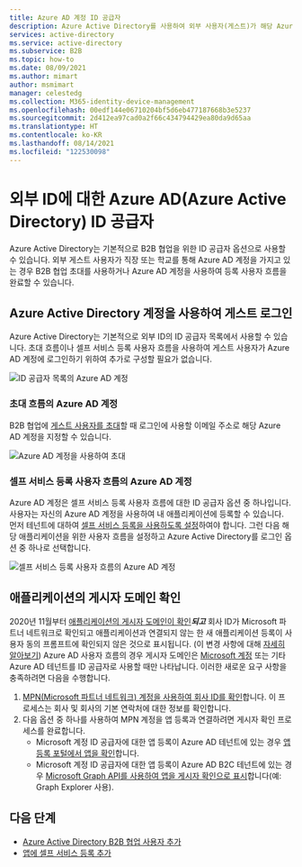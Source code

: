 ```yaml
---
title: Azure AD 계정 ID 공급자
description: Azure Active Directory를 사용하여 외부 사용자(게스트)가 해당 Azure AD 회사 계정으로 Azure AD 앱에 로그인할 수 있도록 합니다.
services: active-directory
ms.service: active-directory
ms.subservice: B2B
ms.topic: how-to
ms.date: 08/09/2021
ms.author: mimart
author: msmimart
manager: celestedg
ms.collection: M365-identity-device-management
ms.openlocfilehash: 00edf144e06710204bf5d6eb477187668b3e5237
ms.sourcegitcommit: 2d412ea97cad0a2f66c434794429ea80da9d65aa
ms.translationtype: HT
ms.contentlocale: ko-KR
ms.lasthandoff: 08/14/2021
ms.locfileid: "122530098"
---
```

# <a name="azure-active-directory-azure-ad-identity-provider-for-external-identities"></a>외부 ID에 대한 Azure AD(Azure Active Directory) ID 공급자

Azure Active Directory는 기본적으로 B2B 협업을 위한 ID 공급자 옵션으로 사용할 수 있습니다. 외부 게스트 사용자가 직장 또는 학교를 통해 Azure AD 계정을 가지고 있는 경우 B2B 협업 초대를 사용하거나 Azure AD 계정을 사용하여 등록 사용자 흐름을 완료할 수 있습니다.

## <a name="guest-sign-in-using-azure-active-directory-accounts"></a>Azure Active Directory 계정을 사용하여 게스트 로그인

Azure Active Directory는 기본적으로 외부 ID의 ID 공급자 목록에서 사용할 수 있습니다. 초대 흐름이나 셀프 서비스 등록 사용자 흐름을 사용하여 게스트 사용자가 Azure AD 계정에 로그인하기 위하여 추가로 구성할 필요가 없습니다.

![ID 공급자 목록의 Azure AD 계정](media/azure-ad-account/azure-ad-account-identity-provider.png)

### <a name="azure-ad-account-in-the-invitation-flow"></a>초대 흐름의 Azure AD 계정

B2B 협업에 [게스트 사용자를 초대](add-users-administrator.md)할 때 로그인에 사용할 이메일 주소로 해당 Azure AD 계정을 지정할 수 있습니다.

![Azure AD 계정을 사용하여 초대](media/azure-ad-account/azure-ad-account-invite.png)

### <a name="azure-ad-account-in-self-service-sign-up-user-flows"></a>셀프 서비스 등록 사용자 흐름의 Azure AD 계정

Azure AD 계정은 셀프 서비스 등록 사용자 흐름에 대한 ID 공급자 옵션 중 하나입니다. 사용자는 자신의 Azure AD 계정을 사용하여 내 애플리케이션에 등록할 수 있습니다. 먼저 테넌트에 대하여 [셀프 서비스 등록을 사용하도록 설정](self-service-sign-up-user-flow.md)하여야 합니다. 그런 다음 해당 애플리케이션을 위한 사용자 흐름을 설정하고 Azure Active Directory를 로그인 옵션 중 하나로 선택합니다.

![셀프 서비스 등록 사용자 흐름의 Azure AD 계정](media/azure-ad-account/azure-ad-account-user-flow.png)

## <a name="verifying-the-applications-publisher-domain"></a>애플리케이션의 게시자 도메인 확인
2020년 11월부터 [애플리케이션의 게시자 도메인이 확인](../develop/howto-configure-publisher-domain.md)***되고*** 회사 ID가 Microsoft 파트너 네트워크로 확인되고 애플리케이션과 연결되지 않는 한 새 애플리케이션 등록이 사용자 동의 프롬프트에 확인되지 않은 것으로 표시됩니다. (이 변경 사항에 대해 [자세히 알아보기](../develop/publisher-verification-overview.md)) Azure AD 사용자 흐름의 경우 게시자 도메인은 [Microsoft 계정](microsoft-account.md) 또는 기타 Azure AD 테넌트를 ID 공급자로 사용할 때만 나타납니다. 이러한 새로운 요구 사항을 충족하려면 다음을 수행합니다.

1. [MPN(Microsoft 파트너 네트워크) 계정을 사용하여 회사 ID를 확인](/partner-center/verification-responses)합니다. 이 프로세스는 회사 및 회사의 기본 연락처에 대한 정보를 확인합니다.
1. 다음 옵션 중 하나를 사용하여 MPN 계정을 앱 등록과 연결하려면 게시자 확인 프로세스를 완료합니다.
   - Microsoft 계정 ID 공급자에 대한 앱 등록이 Azure AD 테넌트에 있는 경우 [앱 등록 포털에서 앱을 확인](../develop/mark-app-as-publisher-verified.md)합니다.
   - Microsoft 계정 ID 공급자에 대한 앱 등록이 Azure AD B2C 테넌트에 있는 경우 [Microsoft Graph API를 사용하여 앱을 게시자 확인으로 표시](../develop/troubleshoot-publisher-verification.md#making-microsoft-graph-api-calls)합니다(예: Graph Explorer 사용).

## <a name="next-steps"></a>다음 단계

- [Azure Active Directory B2B 협업 사용자 추가](add-users-administrator.md)
- [앱에 셀프 서비스 등록 추가](self-service-sign-up-user-flow.md)